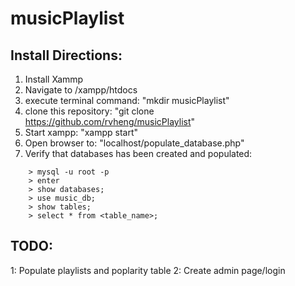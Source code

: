 # musicPlaylist

## Install Directions:

1. Install Xammp
2. Navigate to /xampp/htdocs
3. execute terminal command: "mkdir musicPlaylist"
4. clone this repository: "git clone https://github.com/rvheng/musicPlaylist"
5. Start xampp: "xampp start"
6. Open browser to: "localhost/populate_database.php"
7. Verify that databases has been created and populated:
```
 	> mysql -u root -p
 	> enter
 	> show databases;
 	> use music_db;
 	> show tables;
 	> select * from <table_name>;
```


## TODO: 
1: Populate playlists and poplarity table
2: Create admin page/login
